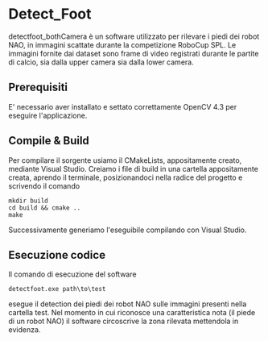 # Detect_Foot
detectfoot_bothCamera è un software utilizzato per rilevare i piedi dei robot NAO, in immagini scattate durante la competizione RoboCup SPL. Le immagini fornite dai dataset sono frame di video registrati durante le partite di calcio, sia dalla upper camera sia dalla lower camera. 

## Prerequisiti
E' necessario aver installato e settato correttamente OpenCV 4.3 per eseguire l'applicazione.

## Compile & Build
Per compilare il sorgente usiamo il CMakeLists, appositamente creato, mediante Visual Studio. Creiamo i file di build in una cartella appositamente creata, aprendo il terminale, posizionandoci nella radice del progetto e scrivendo il comando
```
mkdir build
cd build && cmake ..
make
```
Successivamente generiamo l'eseguibile compilando con Visual Studio.

## Esecuzione codice
Il comando di esecuzione del software
```
detectfoot.exe path\to\test
```
esegue il detection dei piedi dei robot NAO sulle immagini presenti nella cartella test. Nel momento in cui riconosce una caratteristica nota (il piede di un robot NAO) il software circoscrive la zona rilevata mettendola in evidenza. 
